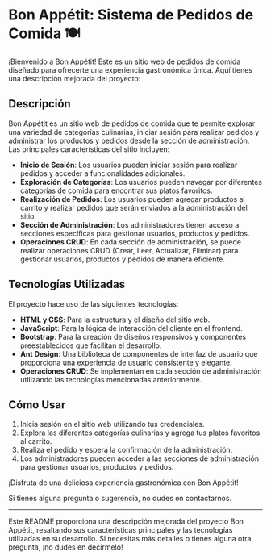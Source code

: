 # Bon Appétit: Sistema de Pedidos de Comida 🍽️

¡Bienvenido a Bon Appétit! Este es un sitio web de pedidos de comida diseñado para ofrecerte una experiencia gastronómica única. Aquí tienes una descripción mejorada del proyecto:

## Descripción

Bon Appétit es un sitio web de pedidos de comida que te permite explorar una variedad de categorías culinarias, iniciar sesión para realizar pedidos y administrar los productos y pedidos desde la sección de administración. Las principales características del sitio incluyen:

- **Inicio de Sesión**: Los usuarios pueden iniciar sesión para realizar pedidos y acceder a funcionalidades adicionales.
- **Exploración de Categorías**: Los usuarios pueden navegar por diferentes categorías de comida para encontrar sus platos favoritos.
- **Realización de Pedidos**: Los usuarios pueden agregar productos al carrito y realizar pedidos que serán enviados a la administración del sitio.
- **Sección de Administración**: Los administradores tienen acceso a secciones específicas para gestionar usuarios, productos y pedidos.
- **Operaciones CRUD**: En cada sección de administración, se puede realizar operaciones CRUD (Crear, Leer, Actualizar, Eliminar) para gestionar usuarios, productos y pedidos de manera eficiente.

## Tecnologías Utilizadas

El proyecto hace uso de las siguientes tecnologías:

- **HTML y CSS**: Para la estructura y el diseño del sitio web.
- **JavaScript**: Para la lógica de interacción del cliente en el frontend.
- **Bootstrap**: Para la creación de diseños responsivos y componentes preestablecidos que facilitan el desarrollo.
- **Ant Design**: Una biblioteca de componentes de interfaz de usuario que proporciona una experiencia de usuario consistente y elegante.
- **Operaciones CRUD**: Se implementan en cada sección de administración utilizando las tecnologías mencionadas anteriormente.

## Cómo Usar

1. Inicia sesión en el sitio web utilizando tus credenciales.
2. Explora las diferentes categorías culinarias y agrega tus platos favoritos al carrito.
3. Realiza el pedido y espera la confirmación de la administración.
4. Los administradores pueden acceder a las secciones de administración para gestionar usuarios, productos y pedidos.

¡Disfruta de una deliciosa experiencia gastronómica con Bon Appétit!

Si tienes alguna pregunta o sugerencia, no dudes en contactarnos.

---

Este README proporciona una descripción mejorada del proyecto Bon Appétit, resaltando sus características principales y las tecnologías utilizadas en su desarrollo. Si necesitas más detalles o tienes alguna otra pregunta, ¡no dudes en decírmelo!
